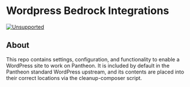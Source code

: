 # Wordpress Bedrock Integrations

[![Unsupported](https://img.shields.io/badge/Pantheon-Unsupported-yellow?logo=pantheon&color=FFDC28)](https://pantheon.io/docs/oss-support-levels#unsupported)

## About
This repo contains settings, configuration, and functionality to enable a WordPress site to work on Pantheon. It is included by default in the Pantheon standard WordPress upstream, and its contents are placed into their correct locations via the cleanup-composer script. 

